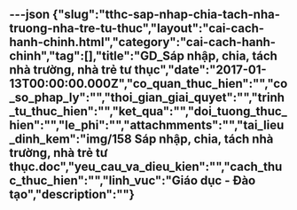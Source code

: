 ---json
{"slug":"tthc-sap-nhap-chia-tach-nha-truong-nha-tre-tu-thuc","layout":"cai-cach-hanh-chinh.html","category":"cai-cach-hanh-chinh","tag":[],"title":"GD_Sáp nhập, chia, tách nhà trường, nhà trẻ tư thục","date":"2017-01-13T00:00:00.000Z","co_quan_thuc_hien":"","co_so_phap_ly":"","thoi_gian_giai_quyet":"","trinh_tu_thuc_hien":"","ket_qua":"","doi_tuong_thuc_hien":"","le_phi":"","attachmments":"","tai_lieu_dinh_kem":"img/158 Sáp nhập, chia, tách nhà trường, nhà trẻ tư thục.doc","yeu_cau_va_dieu_kien":"","cach_thuc_thuc_hien":"","linh_vuc":"Giáo dục - Đào tạo","description":""}
---
